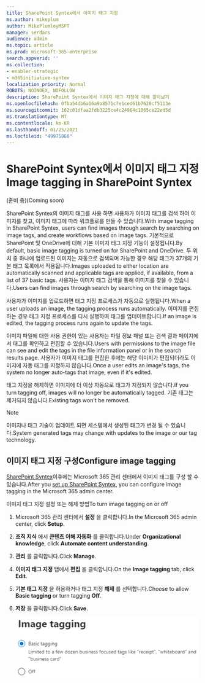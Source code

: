 ```yaml
---
title: SharePoint Syntex에서 이미지 태그 지정
ms.author: mikeplum
author: MikePlumleyMSFT
manager: serdars
audience: admin
ms.topic: article
ms.prod: microsoft-365-enterprise
search.appverid: ''
ms.collection:
- enabler-strategic
- m365initiative-syntex
localization_priority: Normal
ROBOTS: NOINDEX, NOFOLLOW
description: SharePoint Syntex에서 이미지 태그 지정에 대해 알아보기
ms.openlocfilehash: 0fba54db6a16a9a8571c7e1ced61b7620cf5113e
ms.sourcegitcommit: 162c01dfaa2fdb3225ce4c24964c1065ce22ed5d
ms.translationtype: MT
ms.contentlocale: ko-KR
ms.lasthandoff: 01/25/2021
ms.locfileid: "49975868"
---
```

# <a name="image-tagging-in-sharepoint-syntex"></a><span data-ttu-id="63b8d-103">SharePoint Syntex에서 이미지 태그 지정</span><span class="sxs-lookup"><span data-stu-id="63b8d-103">Image tagging in SharePoint Syntex</span></span>

<span data-ttu-id="63b8d-104">(준비 중)</span><span class="sxs-lookup"><span data-stu-id="63b8d-104">(Coming soon)</span></span>

<span data-ttu-id="63b8d-105">SharePoint Syntex의 이미지 태그를 사용 하면 사용자가 이미지 태그를 검색 하여 이미지를 찾고, 이미지 태그에 따라 워크플로를 만들 수 있습니다.</span><span class="sxs-lookup"><span data-stu-id="63b8d-105">With image tagging in SharePoint Syntex, users can find images through search by searching on image tags, and create workflows based on image tags.</span></span> <span data-ttu-id="63b8d-106">기본적으로 SharePoint 및 OneDrive에 대해 기본 이미지 태그 지정 기능이 설정됩니다.</span><span class="sxs-lookup"><span data-stu-id="63b8d-106">By default, basic image tagging is turned on for SharePoint and OneDrive.</span></span> <span data-ttu-id="63b8d-107">두 위치 중 하나에 업로드된 이미지는 자동으로 검색되며 가능한 경우 해당 태그가 37개의 기본 태그 목록에서 적용됩니다.</span><span class="sxs-lookup"><span data-stu-id="63b8d-107">Images uploaded to either location are automatically scanned and applicable tags are applied, if available, from a list of 37 basic tags.</span></span> <span data-ttu-id="63b8d-108">사용자는 이미지 태그 검색을 통해 이미지를 찾을 수 있습니다.</span><span class="sxs-lookup"><span data-stu-id="63b8d-108">Users can find images through search by searching on the image tags.</span></span>

<span data-ttu-id="63b8d-109">사용자가 이미지를 업로드하면 태그 지정 프로세스가 자동으로 실행됩니다.</span><span class="sxs-lookup"><span data-stu-id="63b8d-109">When a user uploads an image, the  tagging process runs automatically.</span></span> <span data-ttu-id="63b8d-110">이미지를 편집하는 경우 태그 지정 프로세스를 다시 실행하여 태그를 업데이트합니다.</span><span class="sxs-lookup"><span data-stu-id="63b8d-110">If an image is edited, the tagging process runs again to update the tags.</span></span>

<span data-ttu-id="63b8d-111">이미지 파일에 대한 사용 권한이 있는 사용자는 파일 정보 패널 또는 검색 결과 페이지에서 태그를 확인하고 편집할 수 있습니다.</span><span class="sxs-lookup"><span data-stu-id="63b8d-111">Users with permissions to the image file can see and edit the tags in the file information panel or in the search results page.</span></span> <span data-ttu-id="63b8d-112">사용자가 이미지 태그를 편집한 후에는 해당 이미지가 편집되더라도 이미지에 자동 태그를 지정하지 않습니다.</span><span class="sxs-lookup"><span data-stu-id="63b8d-112">Once a user edits an image's tags, the system no longer auto-tags that image, even if it's edited.</span></span>

<span data-ttu-id="63b8d-113">태그 지정을 해제하면 이미지에 더 이상 자동으로 태그가 지정되지 않습니다.</span><span class="sxs-lookup"><span data-stu-id="63b8d-113">If you turn tagging off, images will no longer be automatically tagged.</span></span> <span data-ttu-id="63b8d-114">기존 태그는 제거되지 않습니다.</span><span class="sxs-lookup"><span data-stu-id="63b8d-114">Existing tags won't be removed.</span></span>

> [!NOTE]
> <span data-ttu-id="63b8d-115">이미지나 태그 기술이 업데이트 되면 세스템에서 생성된 태그가 변경 될 수 있습니다.</span><span class="sxs-lookup"><span data-stu-id="63b8d-115">System generated tags may change with updates to the image or our tag technology.</span></span>


## <a name="configure-image-tagging"></a><span data-ttu-id="63b8d-116">이미지 태그 지정 구성</span><span class="sxs-lookup"><span data-stu-id="63b8d-116">Configure image tagging</span></span>

<span data-ttu-id="63b8d-117">[SharePoint Syntex](set-up-content-understanding.md)이후에는 Microsoft 365 관리 센터에서 이미지 태그를 구성 할 수 있습니다.</span><span class="sxs-lookup"><span data-stu-id="63b8d-117">After you [set up SharePoint Syntex](set-up-content-understanding.md), you can configure image tagging in the Microsoft 365 admin center.</span></span>  

<span data-ttu-id="63b8d-118">이미지 태그 지정 설정 또는 해제 방법</span><span class="sxs-lookup"><span data-stu-id="63b8d-118">To turn image tagging on or off</span></span>

1. <span data-ttu-id="63b8d-119">Microsoft 365 관리 센터에서 **설정** 을 클릭합니다.</span><span class="sxs-lookup"><span data-stu-id="63b8d-119">In the Microsoft 365 admin center, click **Setup**.</span></span>

2. <span data-ttu-id="63b8d-120">**조직 지식** 에서 **콘텐츠 이해 자동화** 를 클릭합니다.</span><span class="sxs-lookup"><span data-stu-id="63b8d-120">Under **Organizational knowledge**, click **Automate content understanding**.</span></span>

3. <span data-ttu-id="63b8d-121">**관리** 를 클릭합니다.</span><span class="sxs-lookup"><span data-stu-id="63b8d-121">Click **Manage**.</span></span>

4. <span data-ttu-id="63b8d-122">**이미지 태그 지정** 탭에서 **편집** 을 클릭합니다.</span><span class="sxs-lookup"><span data-stu-id="63b8d-122">On the **Image tagging** tab, click **Edit**.</span></span>

5. <span data-ttu-id="63b8d-123">**기본 태그 지정** 을 허용하거나 태그 지정 **해제** 를 선택합니다.</span><span class="sxs-lookup"><span data-stu-id="63b8d-123">Choose to allow **Basic tagging** or turn tagging **Off**.</span></span>

6. <span data-ttu-id="63b8d-124">**저장** 을 클릭합니다.</span><span class="sxs-lookup"><span data-stu-id="63b8d-124">Click **Save**.</span></span>

    ![이미지 태그 지정 컨트롤 스크린샷](../media/content-understanding/sharepoint-syntex-image-tagging-control.png)

